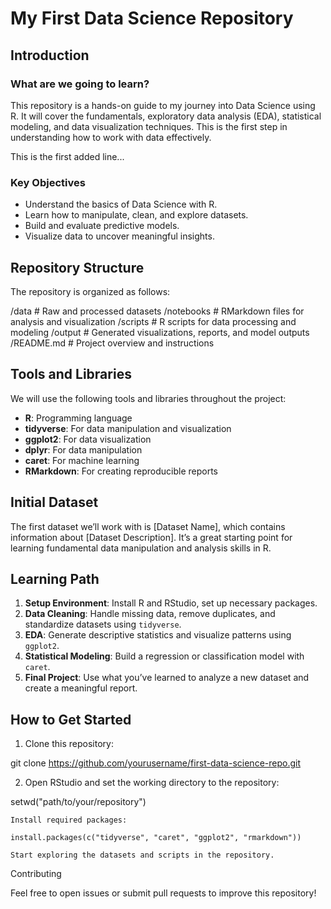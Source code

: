 # My First Data Science Repository

## Introduction

### What are we going to learn?
This repository is a hands-on guide to my journey into Data Science using R. It will cover the fundamentals, exploratory data analysis (EDA), statistical modeling, and data visualization techniques. This is the first step in understanding how to work with data effectively.

This is the first added line...

### Key Objectives
- Understand the basics of Data Science with R.
- Learn how to manipulate, clean, and explore datasets.
- Build and evaluate predictive models.
- Visualize data to uncover meaningful insights.

## Repository Structure
The repository is organized as follows:

/data # Raw and processed datasets /notebooks # RMarkdown files for analysis and visualization /scripts # R scripts for data processing and modeling /output # Generated visualizations, reports, and model outputs /README.md # Project overview and instructions


## Tools and Libraries
We will use the following tools and libraries throughout the project:
- **R**: Programming language
- **tidyverse**: For data manipulation and visualization
- **ggplot2**: For data visualization
- **dplyr**: For data manipulation
- **caret**: For machine learning
- **RMarkdown**: For creating reproducible reports

## Initial Dataset
The first dataset we’ll work with is [Dataset Name], which contains information about [Dataset Description]. It’s a great starting point for learning fundamental data manipulation and analysis skills in R.

## Learning Path
1. **Setup Environment**: Install R and RStudio, set up necessary packages.
2. **Data Cleaning**: Handle missing data, remove duplicates, and standardize datasets using `tidyverse`.
3. **EDA**: Generate descriptive statistics and visualize patterns using `ggplot2`.
4. **Statistical Modeling**: Build a regression or classification model with `caret`.
5. **Final Project**: Use what you’ve learned to analyze a new dataset and create a meaningful report.

## How to Get Started
1. Clone this repository:

git clone https://github.com/yourusername/first-data-science-repo.git

2. Open RStudio and set the working directory to the repository:

setwd("path/to/your/repository")

    Install required packages:

    install.packages(c("tidyverse", "caret", "ggplot2", "rmarkdown"))

    Start exploring the datasets and scripts in the repository.

Contributing

Feel free to open issues or submit pull requests to improve this repository!
